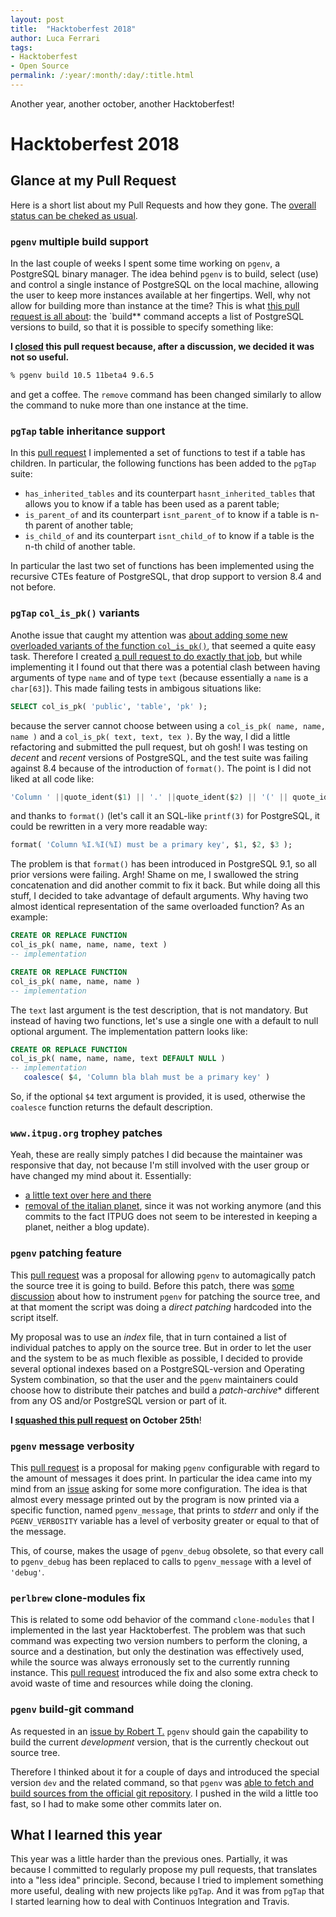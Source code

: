 ```yaml
---
layout: post
title:  "Hacktoberfest 2018"
author: Luca Ferrari
tags:
- Hacktoberfest
- Open Source
permalink: /:year/:month/:day/:title.html
---
```

Another year, another october, another Hacktoberfest!

# Hacktoberfest 2018

## Glance at my Pull Request

Here is a short list about my Pull Requests and how they gone. The [overall status can be cheked as usual](https://hacktoberfestchecker.herokuapp.com/?username=fluca1978).

### `pgenv` multiple build support

In the last couple of weeks I spent some time working on `pgenv`, a PostgreSQL binary manager.
The idea behind `pgenv` is to build, select (use) and control a single instance of PostgreSQL on the local machine, allowing the user to keep more instances available at her fingertips.
Well, why not allow for building more than instance at the time?
This is what [this pull request is all about](https://github.com/theory/pgenv/pull/17): the `build** command accepts a list of PostgreSQL versions to build, so that it is possible to specify something like:

**I [closed](https://github.com/theory/pgenv/pull/17#issuecomment-425923970) this pull request because, after a discussion, we decided it was not so useful.**

```sh
% pgenv build 10.5 11beta4 9.6.5
```

and get a coffee.
The `remove` command has been changed similarly to allow the command to nuke more than one instance at the time.

### `pgTap` table inheritance support

In this [pull request](https://github.com/theory/pgtap/pull/177) I implemented a set of functions to test if a table has children. In particular, the following functions has been added to the `pgTap` suite:
- `has_inherited_tables` and its counterpart `hasnt_inherited_tables` that allows you to know if a table has been used as a parent table;
- `is_parent_of` and its counterpart `isnt_parent_of` to know if a table is n-th parent of another table;
- `is_child_of` and its counterpart `isnt_child_of` to know if a table is the n-th child of another table.

In particular the last two set of functions has been implemented using the recursive CTEs feature of PostgreSQL, that drop support to version 8.4 and not before.


### `pgTap` `col_is_pk()` variants

Anothe issue that caught my attention was [about adding some new overloaded variants of the function `col_is_pk()`](https://github.com/theory/pgtap/issues/133), that seemed a quite easy task. Therefore I created [a pull request to do exactly that job](https://github.com/theory/pgtap/pull/178), but while implementing it I found out that there was a potential clash between having arguments of type `name` and of type `text` (because essentially a `name` is a `char[63]`). This made failing tests in ambigous situations like:

```sql
SELECT col_is_pk( 'public', 'table', 'pk' );
```

because the server cannot choose between using a `col_is_pk( name, name, name )` and a `col_is_pk( text, text, tex )`.
By the way, I did a little refactoring and submitted the pull request, but oh gosh! I was testing on *decent* and *recent* versions of PostgreSQL, and the test suite was failing against 8.4 because of the introduction of `format()`. The point is I did not liked at all code like:

```sql
'Column ' ||quote_ident($1) || '.' ||quote_ident($2) || '(' || quote_ident($3)|| ') must be a primary key'
```

and thanks to `format()` (let's call it an SQL-like `printf(3)` for PostgreSQL, it could be rewritten in a very more readable way:

```sql
format( 'Column %I.%I(%I) must be a primary key', $1, $2, $3 );
```

The problem is that `format()` has been introduced in PostgreSQL 9.1, so all prior versions were failing. Argh! Shame on me, I swallowed the string concatenation and did another commit to fix it back.
But while doing all this stuff, I decided to take advantage of default arguments. Why having two almost identical representation of the same overloaded function? As an example:

```sql
CREATE OR REPLACE FUNCTION
col_is_pk( name, name, name, text )
-- implementation

CREATE OR REPLACE FUNCTION
col_is_pk( name, name, name )
-- implementation
```

The `text` last argument is the test description, that is not mandatory. But instead of having two functions, let's use a single one with a default to null optional argument. The implementation pattern looks like:

```sql
CREATE OR REPLACE FUNCTION
col_is_pk( name, name, name, text DEFAULT NULL )
-- implementation
   coalesce( $4, 'Column bla blah must be a primary key' )
```

So, if the optional `$4` text argument is provided, it is used, otherwise the `coalesce` function returns the default description.


### `www.itpug.org` trophey patches

Yeah, these are really simply patches I did because the maintainer was responsive that day, not because I'm still involved with the user group or have changed my mind about it. Essentially:
- [a little text over here and there](https://github.com/ITPUG/www.itpug.org/pull/5)
- [removal of the italian planet](https://github.com/ITPUG/www.itpug.org/pull/6), since it was not working anymore (and this commits to the fact ITPUG does not seem to be interested in keeping a planet, neither a blog update).


### `pgenv` patching feature

This [pull request](https://github.com/theory/pgenv/pull/20) was a proposal for allowing `pgenv` to automagically patch the source tree it is going to build. Before this patch, there was [some discussion](https://github.com/theory/pgenv/issues/18) about how to instrument `pgenv` for patching the source tree, and at that moment the script was doing a *direct patching* hardcoded into the script itself.

My proposal was to use an *index* file, that in turn contained a list of individual patches to apply on the source tree. But in order to let the user and the system to be as much flexible as possible, I decided to provide several optional indexes based on a PostgreSQL-version and Operating System combination, so that the user and the `pgenv` maintainers could choose how to distribute their patches and build a *patch-archive** different from any OS and/or PostgreSQL version or part of it.

**I [squashed this pull request](https://github.com/theory/pgenv/commit/865064af3782c5117303346a51a8c76bf06c5bb8) on October 25th**!

### `pgenv` message verbosity

This [pull request](https://github.com/theory/pgenv/pull/22) is a proposal for making `pgenv` configurable with regard to the amount of messages it does print. In particular the idea came into my mind from an [issue](https://github.com/theory/pgenv/issues/21) asking for some more configuration. The idea is that almost every message printed out by the program is now printed via a specific function, named `pgenv_message`, that prints to *stderr* and only if the `PGENV_VERBOSITY` variable has a level of verbosity greater or equal to that of the message.

This, of course, makes the usage of `pgenv_debug` obsolete, so that every call to `pgenv_debug` has been replaced to calls to `pgenv_message` with a level of `'debug'`.

### `perlbrew` clone-modules fix

This is related to some odd behavior of the command `clone-modules` that I implemented in the last year Hacktoberfest.
The problem was that such command was expecting two version numbers to perform the cloning, a source and a destination, but only the destination was effectively used, while the source was always erronously set to the currently running instance. This [pull request](https://github.com/gugod/App-perlbrew/pull/640) introduced the fix and also some extra check to avoid waste of time and resources while doing the cloning.


### `pgenv` build-git command

As requested in an [issue by Robert T.](https://github.com/theory/pgenv/issues/25) `pgenv` should gain the capability to build the current *development* version, that is the currently checkout out source tree.

Therefore I thinked about it for a couple of days and introduced the special version `dev` and the related command, so that `pgenv` was [able to fetch and build sources from the official git repository](https://github.com/theory/pgenv/pull/26). I pushed in the wild a little too fast, so I had to make some other commits later on.


## What I learned this year

This year was a little harder than the previous ones. Partially, it was because I committed to regularly propose my pull requests, that translates into a "less idea" principle. Second, because I tried to implement something more useful, dealing with new projects like `pgTap`. And it was from `pgTap` that I started learning how to deal with Continuos Integration and Travis.
